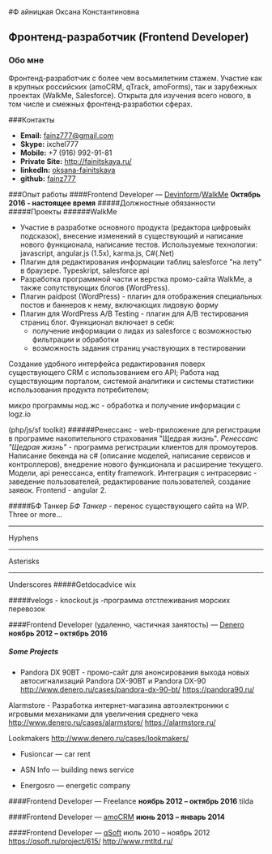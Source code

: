 #Ф айницкая Оксана Константиновна
## Фронтенд-разработчик (Frontend Developer)
### Обо мне
Фронтенд-разработчик с более чем восьмилетним стажем. Участие как в крупных российских (amoCRM, qTrack, amoForms), так и зарубежных проектах (WalkMe, Salesforce). Открыта для изучения всего нового, в том числе и смежных фронтенд-разработки сферах.

###Контакты
* **Email:** fainz777@gmail.com
* **Skype:** ixchel777
* **Mobile:** +7 (916) 992-91-81
* **Private Site:** http://fainitskaya.ru/
* **linkedIn:** [oksana-fainitskaya](www.linkedin.com/in/oksana-fainitskaya)
* **github:** [fainz777](https://github.com/fainz777)

###Опыт работы
####Frontend Developer &mdash; [Devinform](http://www.devinform.ru/)/[WalkMe](https://www.walkme.com/)
**Октябрь 2016 - настоящее время**
#####Должностные обязанности
#####Проекты
######WalkMe
- Участие в разработке основного продукта (редактора цифровыйх подсказок), внесение изменений в существующий и написание нового функционала, написание тестов. Используемые технологии: javascript, angular.js (1.5x), karma.js, C#(.Net)
- Плагин для редактирования информации таблиц salesforce "на лету" в браузере. Typeskript, salesforce api
- Разработка программной части и верстка промо-сайта WalkMe, а также сопутствующих блогов (WordPress).
- Плагин paidpost (WordPress) - плагин для отображения специальных постов и баннеров к нему, включающих лидовую форму
- Плагин для WordPress A/B Testing - плагин для A/B тестирования страниц блог. Функционал включает в себя: 
    * получение информации о лидах из salesforce с возможностью фильтрации и обработки
    * возможность задания страниц участвующих в тестировании 

Создание удобного интерфейса редактирования поверх существующего CRM с использованием его API;
Работа над существующим порталом, системой аналитики и системы статистики использования продукта потребителем;

микро программы нод.жс - обработка и получение информации с logz.io

(php/js/sf toolkit)
######Ренессанс - web-приложение для регистрации в программе накопительного страхования "Щедрая жизнь".
*Ренессанс "Щедрая жизнь"* - программа регистрации клиентов для промоутеров.
Написание бекенда на c# (описание моделей, написание сервисов и контроллеров), внедрение нового функционала и расширение текущего. Модели, api ренессанса, entity framework.
Интеграция с интрасервис - заведение пользователей, редактирование пользователей, создание заявок.
Frontend - angular 2.

#####БФ Танкер
*БФ Танкер* - перенос существующего сайта на WP.
Three or more...

---

Hyphens

***

Asterisks

___

Underscores
#####Getdocadvice
wix

#####velogs - knockout.js 
-программа отстлеживания морских перевозок

####Frontend Developer (удаленно, частичная занятость) — [Denero](http://www.denero.ru/)
**ноябрь 2012 – октябрь 2016**
##### Some Projects
* Pandora DX 90BT - промо-сайт для анонсирования выхода новых автосигнализаций Pandora DX-90BT и Pandora DX-90
http://www.denero.ru/cases/pandora-dx-90-bt/
https://pandora90.ru/

Alarmstore - Разработка интернет-магазина автоэлектроники с игровыми механиками для увеличения среднего чека
http://www.denero.ru/cases/alarmstore/
https://alarmstore.ru/

Lookmakers
http://www.denero.ru/cases/lookmakers/


* Fusioncar — car rent

* ASN Info — building news service

* Energosro — energetic company



####Frontend Developer — Freelance
**ноябрь 2012 – октябрь 2016**
tilda



####Frontend Developer — [amoCRM](https://www.amocrm.ru/)
**июнь 2013 – январь 2014**




####Frontend Developer — [qSoft](https://qsoft.ru/)
июль 2010 – ноябрь 2012
https://qsoft.ru/project/615/
http://www.rmtltd.ru/



